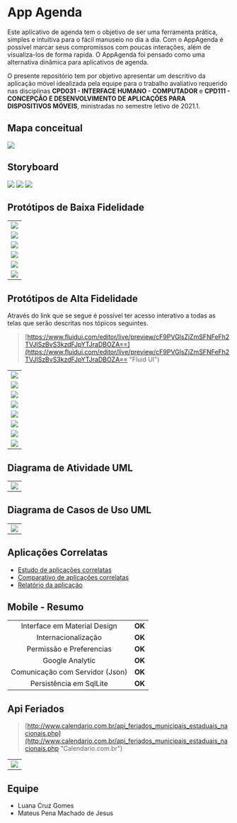 # App Agenda

Este aplicativo de agenda tem o objetivo de ser uma ferramenta prática, simples e intuitiva para o fácil manuseio no dia a dia. Com o AppAgenda é possível marcar seus compromissos com poucas interações, além de visualiza-los de forma rapida. O AppAgenda foi pensado como uma alternativa dinâmica para aplicativos de agenda.

O presente repositório tem por objetivo apresentar um descritivo da aplicação móvel idealizada pela equipe para o trabalho avaliativo requerido nas disciplinas **CPD031 - INTERFACE HUMANO - COMPUTADOR** e **CPD111 - CONCEPÇÃO E DESENVOLVIMENTO DE APLICAÇÕES PARA DISPOSITIVOS MÓVEIS**, ministradas no semestre letivo de 2021.1.

## Mapa conceitual
![](MapaConceitual/Mapa-1.png)

## Storyboard
![](Storyboard/1.PNG)
![](Storyboard/2.PNG)
![](Storyboard/3.PNG)

## Protótipos de Baixa Fidelidade
|   |
| :------------: |
| ![](ProtótipoBaixaFidelidade/1.PNG) |
| ![](ProtótipoBaixaFidelidade/2.PNG) |
| ![](ProtótipoBaixaFidelidade/3.PNG) |
| ![](ProtótipoBaixaFidelidade/4.PNG) |
| ![](ProtótipoBaixaFidelidade/5.PNG) |
| ![](ProtótipoBaixaFidelidade/6.PNG) |


## Protótipos de Alta Fidelidade

Através do link que se segue é possível ter acesso interativo a todas as telas que serão descritas nos tópicos seguintes.

> [https://www.fluidui.com/editor/live/preview/cF9PVGlsZjZmSFNFeFh2TVJISzBvS3kzdFJpYTJraDBOZA==](https://www.fluidui.com/editor/live/preview/cF9PVGlsZjZmSFNFeFh2TVJISzBvS3kzdFJpYTJraDBOZA== "Fluid UI")

|   |
| :------------: |
| ![](ProtótipoAltaFidelidade/1.PNG) |
| ![](ProtótipoAltaFidelidade/2.PNG) |
| ![](ProtótipoAltaFidelidade/3.PNG) |
| ![](ProtótipoAltaFidelidade/4.PNG) |
| ![](ProtótipoAltaFidelidade/5.PNG) |
| ![](ProtótipoAltaFidelidade/6.PNG) |
| ![](ProtótipoAltaFidelidade/7.PNG) |
| ![](ProtótipoAltaFidelidade/8.PNG) |

## Diagrama de Atividade UML
|   |
| :------------: |
| ![](Diagramas/Diagramas-AtividadeUML.png) |

## Diagrama de Casos de Uso UML
|   |
| :------------: |
| ![](Diagramas/Diagramas-CasosUsoUML.png) |

## Aplicações Correlatas
- [Estudo de aplicações correlatas](AplicaçõesCorrelatas/EstudoAplicaçõesCorrelatas.pdf)
- [Comparativo de aplicações correlatas](AplicaçõesCorrelatas/ComparativoAplicaçõesCorrelatas.pdf)
- [Relatório da aplicação](Relatorio/Relatório.pdf)

## Mobile - Resumo
|   |   |
| :-: | :-: |
| Interface em Material Design | **OK** |
| Internacionalização | **OK** |
| Permissão e Preferencias | **OK** |
| Google Analytic | **OK** |
| Comunicação com Servidor (Json) | **OK** |
| Persistência em SqlLite | **OK** |

## Api Feriados
> [http://www.calendario.com.br/api_feriados_municipais_estaduais_nacionais.php](http://www.calendario.com.br/api_feriados_municipais_estaduais_nacionais.php "Calendario.com.br")

|   |
| :------------: |
| ![](ApiCalendario/ApiCalendario.PNG) |


## Equipe
- Luana Cruz Gomes
- Mateus Pena Machado de Jesus
